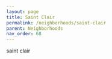 ```yaml
---
layout: page
title: Saint Clair
permalink: /neighborhoods/saint-clair
parent: Neighborhoods
nav_order: 68
---
```


saint clair